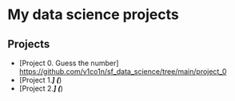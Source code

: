 # My data science projects
## Projects 

* [Project 0. Guess the number] https://github.com/v1co1n/sf_data_science/tree/main/project_0
* [Project 1._____] (_____)
* [Project 2._____] (_____)